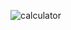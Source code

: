 ![calculator](https://user-images.githubusercontent.com/71239431/96195517-91825d80-0f12-11eb-8ba6-c8b18246f9ed.JPG)
